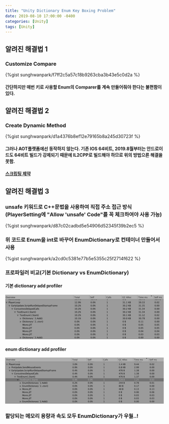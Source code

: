 ```yaml
---
title: "Unity Dictionary Enum Key Boxing Problem"
date: 2019-08-10 17:00:00 -0400
categories: [Unity]
tags: [Unity]
---
```


## 알려진 해결법 1
### Customize Compare
{%gist sunghwanpark/f7ff2c5a57c18b9263cba3b43e5c0d2a %}

#### 간단하지만 매번 키로 사용할 Enum의 Comparer를 계속 만들어줘야 한다는 불편함이 있다.

## 알려진 해결법 2
### Create Dynamic Method
{%gist sunghwanpark/d1a4376b8ef12e79165b8a245d30723f %}

#### 그러나 AOT플랫폼에선 동작하지 않는다. 기존 IOS 64비트, 2019.8월부터는 안드로이드도 64비트 빌드가 강제되기 때문에 IL2CPP로 빌드해야 하므로 위의 방법으론 해결을 못함.
#### [스크립팅 제약](https://docs.unity3d.com/kr/2019.1/Manual/ScriptingRestrictions.html)

## 알려진 해결법 3
### unsafe 키워드로 C++문법을 사용하여 직접 주소 접근 방식(PlayerSetting에 "Allow 'unsafe' Code"를 꼭 체크하여야 사용 가능)
{%gist sunghwanpark/d87c02cadbd5e54906d52345f39b2ec5 %}
### 위 코드로 Enum을 int로 바꾸어 EnumDictionary로 컨테이너 만들어서 사용
{%gist sunghwanpark/a2cd0c5381e77b5e5355c25f2714f622 %}

### 프로파일러 비교(기본 Dictionary vs EnumDictionary)
#### 기본 dictionary add profiler
![_](https://raw.githubusercontent.com/sunghwanpark/sunghwanpark.github.io/master/_data/DictionaryAdd.png)
#### enum dictionary add profiler
![_](https://raw.githubusercontent.com/sunghwanpark/sunghwanpark.github.io/master/_data/EnumDictionaryProfiler.png)

### 할당되는 메모리 용량과 속도 모두 EnumDictionary가 우월..!
